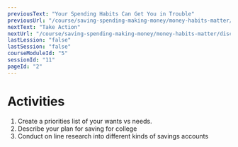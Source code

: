 ```yaml
---
previousText: "Your Spending Habits Can Get You in Trouble"
previousUrl: "/course/saving-spending-making-money/money-habits-matter/spending-habits"
nextText: "Take Action"
nextUrl: "/course/saving-spending-making-money/money-habits-matter/discussion"
lastLession: "false"
lastSession: "false"
courseModuleId: "5"
sessionId: "11"
pageId: "2"
---
```



# Activities

1.	Create a priorities list of your wants vs needs. 
2.	Describe your plan for saving for college
3.	Conduct on line research into different kinds of savings accounts


